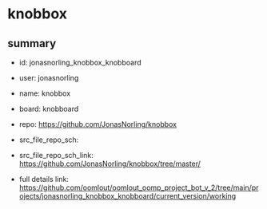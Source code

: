# knobbox
 
## summary 
* id: jonasnorling_knobbox_knobboard
* user: jonasnorling
* name: knobbox
* board: knobboard
* repo: https://github.com/JonasNorling/knobbox



* src_file_repo_sch: 
* src_file_repo_sch_link: https://github.com/JonasNorling/knobbox/tree/master/
* full details link: https://github.com/oomlout/oomlout_oomp_project_bot_v_2/tree/main/projects/jonasnorling_knobbox_knobboard/current_version/working  







